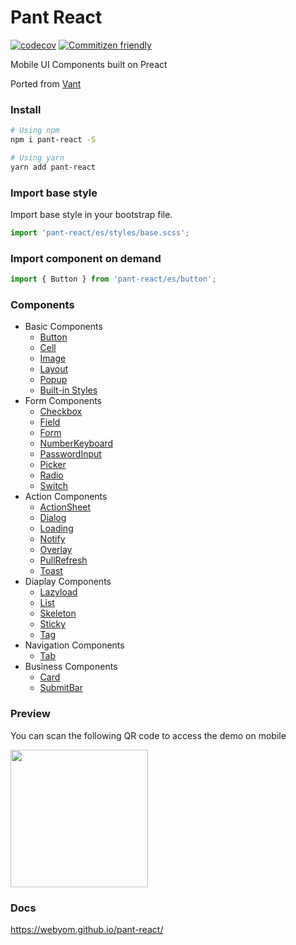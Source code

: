 # Pant React

[![codecov](https://codecov.io/gh/webyom/pant-react/branch/master/graph/badge.svg)](https://codecov.io/gh/webyom/pant-react)
[![Commitizen friendly](https://img.shields.io/badge/commitizen-friendly-brightgreen.svg)](http://commitizen.github.io/cz-cli/)

Mobile UI Components built on Preact

Ported from [Vant](https://github.com/youzan/vant)

### Install

```bash
# Using npm
npm i pant-react -S

# Using yarn
yarn add pant-react
```

### Import base style

Import base style in your bootstrap file.

```js
import 'pant-react/es/styles/base.scss';
```

### Import component on demand

```js
import { Button } from 'pant-react/es/button';
```

### Components

- Basic Components
  - [Button](https://webyom.github.io/pant-react/#/components/button)
  - [Cell](https://webyom.github.io/pant-react/#/components/cell)
  - [Image](https://webyom.github.io/pant-react/#/components/img)
  - [Layout](https://webyom.github.io/pant-react/#/components/layout)
  - [Popup](https://webyom.github.io/pant-react/#/components/popup)
  - [Built-in Styles](https://webyom.github.io/pant-react/#/components/styles)
- Form Components
  - [Checkbox](https://webyom.github.io/pant-react/#/components/checkbox)
  - [Field](https://webyom.github.io/pant-react/#/components/field)
  - [Form](https://webyom.github.io/pant-react/#/components/form)
  - [NumberKeyboard](https://webyom.github.io/pant-react/#/components/number-keyboard)
  - [PasswordInput](https://webyom.github.io/pant-react/#/components/password-input)
  - [Picker](https://webyom.github.io/pant-react/#/components/picker)
  - [Radio](https://webyom.github.io/pant-react/#/components/radio)
  - [Switch](https://webyom.github.io/pant-react/#/components/switch)
- Action Components
  - [ActionSheet](https://webyom.github.io/pant-react/#/components/action-sheet)
  - [Dialog](https://webyom.github.io/pant-react/#/components/dialog)
  - [Loading](https://webyom.github.io/pant-react/#/components/loading)
  - [Notify](https://webyom.github.io/pant-react/#/components/notify)
  - [Overlay](https://webyom.github.io/pant-react/#/components/overlay)
  - [PullRefresh](https://webyom.github.io/pant-react/#/components/pull-refresh)
  - [Toast](https://webyom.github.io/pant-react/#/components/toast)
- Diaplay Components
  - [Lazyload](https://webyom.github.io/pant-react/#/components/lazyload)
  - [List](https://webyom.github.io/pant-react/#/components/list)
  - [Skeleton](https://webyom.github.io/pant-react/#/components/skeleton)
  - [Sticky](https://webyom.github.io/pant-react/#/components/sticky)
  - [Tag](https://webyom.github.io/pant-react/#/components/tag)
- Navigation Components
  - [Tab](https://webyom.github.io/pant-react/#/components/tab)
- Business Components
  - [Card](https://webyom.github.io/pant-react/#/components/card)
  - [SubmitBar](https://webyom.github.io/pant-react/#/components/submit-bar)

### Preview

You can scan the following QR code to access the demo on mobile

<img src="https://webyom.github.io/pant-react/assets/qr-code.png" width="220" height="220" />

### Docs

https://webyom.github.io/pant-react/
